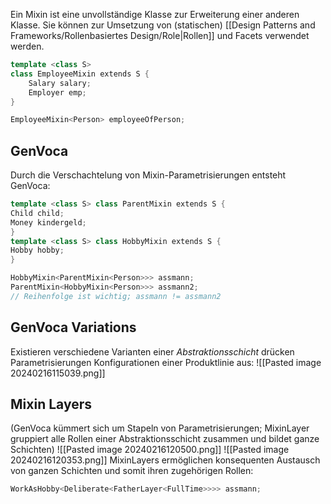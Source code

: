 Ein Mixin ist eine unvollständige Klasse zur Erweiterung einer anderen Klasse.
Sie können zur Umsetzung von (statischen) [[Design Patterns and Frameworks/Rollenbasiertes Design/Role|Rollen]] und Facets verwendet werden.

```c++
template <class S>
class EmployeeMixin extends S {
	Salary salary;
	Employer emp;
}

EmployeeMixin<Person> employeeOfPerson;
```

## GenVoca
Durch die Verschachtelung von Mixin-Parametrisierungen entsteht GenVoca:
```c++
template <class S> class ParentMixin extends S {
Child child;
Money kindergeld;
}
template <class S> class HobbyMixin extends S {
Hobby hobby;
}

HobbyMixin<ParentMixin<Person>>> assmann;
ParentMixin<HobbyMixin<Person>>> assmann2;
// Reihenfolge ist wichtig; assmann != assmann2
```

## GenVoca Variations
Existieren verschiedene Varianten einer *Abstraktionsschicht* drücken Parametrisierungen Konfigurationen einer Produktlinie aus:
![[Pasted image 20240216115039.png]]

## Mixin Layers
(GenVoca kümmert sich um Stapeln von Parametrisierungen; MixinLayer gruppiert alle Rollen einer Abstraktionsschicht zusammen und bildet ganze Schichten)
![[Pasted image 20240216120500.png]]
![[Pasted image 20240216120353.png]]
MixinLayers ermöglichen konsequenten Austausch von ganzen Schichten und somit ihren zugehörigen Rollen: 
```c++
WorkAsHobby<Deliberate<FatherLayer<FullTime>>>> assmann;
```

